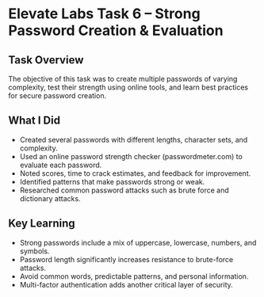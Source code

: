 # Elevate Labs Task 6 – Strong Password Creation & Evaluation

## Task Overview
The objective of this task was to create multiple passwords of varying complexity, test their strength using online tools, and learn best practices for secure password creation.

## What I Did
- Created several passwords with different lengths, character sets, and complexity.
- Used an online password strength checker (passwordmeter.com) to evaluate each password.
- Noted scores, time to crack estimates, and feedback for improvement.
- Identified patterns that make passwords strong or weak.
- Researched common password attacks such as brute force and dictionary attacks.

## Key Learning
- Strong passwords include a mix of uppercase, lowercase, numbers, and symbols.
- Password length significantly increases resistance to brute-force attacks.
- Avoid common words, predictable patterns, and personal information.
- Multi-factor authentication adds another critical layer of security.

